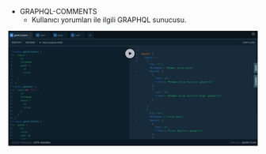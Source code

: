 - GRAPHQL-COMMENTS
  - Kullanıcı yorumları ile ilgili GRAPHQL sunucusu.

![GRAPHQL-COMMENTS Playgrounds Secreen Shot](playground.jpg)
